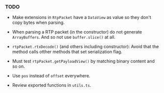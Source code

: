 ### TODO

- Make extensions in `RtpPacket` have a `DataView` as value so they don't copy bytes when parsing.

- When parsing a RTP packet (in the constructor) do not generate `ArrayBuffers`. And so not use `buffer.slice()` at all.

- `rtpPacket.rtxDecode()` (and others including constructor): Avoid that the method calls otther methods that set serialization flag.

- Must test `rtpPacket.getPayloadView()` by matching binary content and so on.

- Use `pos` instead of `offset` everywhere.

- Review exported functions in `utils.ts`.
